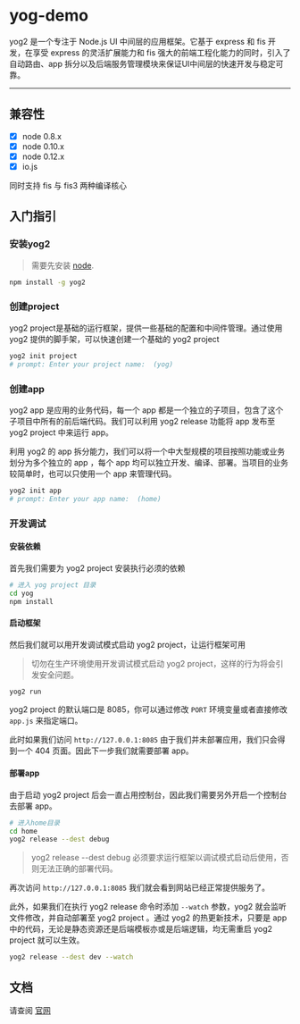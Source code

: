 # yog-demo

yog2 是一个专注于 Node.js UI 中间层的应用框架。它基于 express 和 fis 开发，在享受 express 的灵活扩展能力和 fis 强大的前端工程化能力的同时，引入了自动路由、app 拆分以及后端服务管理模块来保证UI中间层的快速开发与稳定可靠。

------------------

## 兼容性

- [x] node 0.8.x
- [x] node 0.10.x
- [x] node 0.12.x
- [x] io.js

同时支持 fis 与 fis3 两种编译核心

## 入门指引

### 安装yog2

> 需要先安装 [node](http://nodejs.org).

```bash
npm install -g yog2
```

### 创建project

yog2 project是基础的运行框架，提供一些基础的配置和中间件管理。通过使用 yog2 提供的脚手架，可以快速创建一个基础的 yog2 project

```bash
yog2 init project
# prompt: Enter your project name:  (yog)
```

### 创建app

yog2 app 是应用的业务代码，每一个 app 都是一个独立的子项目，包含了这个子项目中所有的前后端代码。我们可以利用 yog2 release 功能将 app 发布至 yog2 project 中来运行 app。

利用 yog2 的 app 拆分能力，我们可以将一个中大型规模的项目按照功能或业务划分为多个独立的 app ，每个 app 均可以独立开发、编译、部署。当项目的业务较简单时，也可以只使用一个 app 来管理代码。

```bash
yog2 init app
# prompt: Enter your app name:  (home)
```

### 开发调试

#### 安装依赖

首先我们需要为 yog2 project 安装执行必须的依赖

```bash
# 进入 yog project 目录
cd yog 
npm install
```

#### 启动框架

然后我们就可以用开发调试模式启动 yog2 project，让运行框架可用

> 切勿在生产环境使用开发调试模式启动 yog2 project，这样的行为将会引发安全问题。

```bash
yog2 run
```

yog2 project 的默认端口是 8085，你可以通过修改 `PORT` 环境变量或者直接修改 `app.js` 来指定端口。

此时如果我们访问 `http://127.0.0.1:8085` 由于我们并未部署应用，我们只会得到一个 404 页面。因此下一步我们就需要部署 app。

#### 部署app

由于启动 yog2 project 后会一直占用控制台，因此我们需要另外开启一个控制台去部署 app。

```bash
# 进入home目录
cd home
yog2 release --dest debug
```

> yog2 release --dest debug 必须要求运行框架以调试模式启动后使用，否则无法正确的部署代码。

再次访问 `http://127.0.0.1:8085` 我们就会看到网站已经正常提供服务了。

此外，如果我们在执行 yog2 release 命令时添加 `--watch` 参数，yog2 就会监听文件修改，并自动部署至 yog2 project 。通过 yog2 的热更新技术，只要是 app 中的代码，无论是静态资源还是后端模板亦或是后端逻辑，均无需重启 yog2 project 就可以生效。

```bash
yog2 release --dest dev --watch
```

## 文档

请查阅 [官网](http://fex.baidu.com/yog2)

